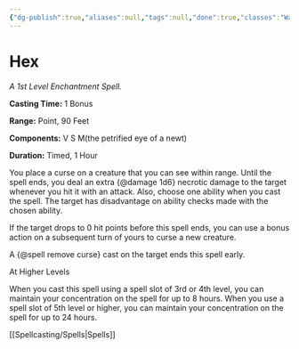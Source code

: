 ```yaml
---
{"dg-publish":true,"aliases":null,"tags":null,"done":true,"classes":"Warlock,","spellLevel":1,"school":"Enchantment","source":"PHB","permalink":"/spells/hex/","dgHomeLink":false,"dgPassFrontmatter":true}
---
```


# Hex
*A 1st Level Enchantment Spell.*

**Casting Time:** 1 Bonus

**Range:** Point, 90 Feet

**Components:** V S M(the petrified eye of a newt)

**Duration:** Timed, 1 Hour

You place a curse on a creature that you can see within range. Until the spell ends, you deal an extra {@damage 1d6} necrotic damage to the target whenever you hit it with an attack. Also, choose one ability when you cast the spell. The target has disadvantage on ability checks made with the chosen ability.



If the target drops to 0 hit points before this spell ends, you can use a bonus action on a subsequent turn of yours to curse a new creature.



A {@spell remove curse} cast on the target ends this spell early.

At Higher Levels

When you cast this spell using a spell slot of 3rd or 4th level, you can maintain your concentration on the spell for up to 8 hours. When you use a spell slot of 5th level or higher, you can maintain your concentration on the spell for up to 24 hours.

[[Spellcasting/Spells|Spells]]